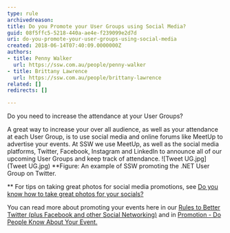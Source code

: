 ```yaml
---
type: rule
archivedreason: 
title: Do you Promote your User Groups using Social Media?
guid: 08f5ffc5-5218-440a-ae4e-f239099e2d7d
uri: do-you-promote-your-user-groups-using-social-media
created: 2018-06-14T07:40:09.0000000Z
authors:
- title: Penny Walker
  url: https://ssw.com.au/people/penny-walker
- title: Brittany Lawrence
  url: https://ssw.com.au/people/brittany-lawrence
related: []
redirects: []

---
```


Do you need to increase the attendance at your User Groups?

<!--endintro-->

A great way to increase your over all audience, as well as your attendance at each User Group, is to use social media and online forums like MeetUp to advertise your events. At SSW we use MeetUp, as well as the social media platforms, Twitter, Facebook, Instagram and LinkedIn to announce all of our upcoming User Groups and keep track of attendance.
![Tweet UG.jpg](Tweet UG.jpg) **Figure: An example of SSW promoting the .NET User Group on Twitter.

** 
For tips on taking great photos for social media promotions, see [Do you know how to take great photos for your socials?](/know-how-to-take-great-photos-for-your-socials)

You can read more about promoting your events here in our [Rules to Better Twitter (plus Facebook and other Social Networking)](/rules-to-better-twitter-plus-facebook-and-other-social-networking) and in [Promotion - Do People Know About Your Event.](/promotion-do-people-know-about-your-event)

